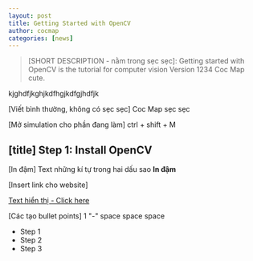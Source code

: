 ```yaml
---
layout: post
title: Getting Started with OpenCV
author: cocmap
categories: [news]
---
```


> [SHORT DESCRIPTION - nằm trong sẹc sẹc]: Getting started with OpenCV is the tutorial for computer vision
> Version 1234 Coc Map cute.

kjghdfjkghjkdfhgjkdfgjhdfjk

[Viết bình thường, không có sẹc sẹc] Coc Map sẹc sẹc

[Mở simulation cho phần đang làm] ctrl + shift + M

## [title] Step 1: Install OpenCV

[In đậm] Text những kí tự trong hai dấu sao **In đậm**

[Insert link cho website]

[Text hiển thị - Click here](https://github.com/CocMap/CocMap.github.io)

[Các tạo bullet points] 1 "-" space space space

-   Step 1
-   Step 2
-   Step 3
